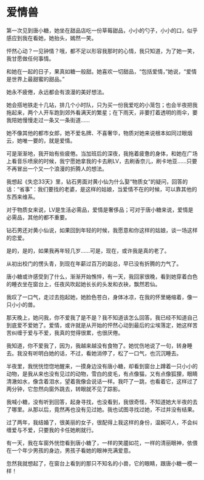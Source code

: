 # 爱情兽

第一次见到唐小糖，她坐在甜品店吃一份草莓甜品，小小的勺子，小小的口，似乎感应到我在看她，她抬头，嫣然一笑。 

怦然心动？一见钟情？哦，都不足以形容我那时的心情，我只知道，为了她一笑，我甘愿做任何事情。 

和她在一起的日子，果真如糖一般甜。她喜欢一切甜品，“包括爱情，”她说，“爱情是世界上最甜蜜的甜品。” 

她永不疲倦，永远都会有浪漫的美好想法。 

她会搭地铁走十几站，排几个小时队，只为买一份我爱吃的小笼包；也会半夜把我拖起来，两个人开车跑到郊外看满天的繁星；在下雨天，非要打着透明的雨伞，要我陪她慢慢走过一条又一条街道…… 

她不像其他的都市女郎，她不爱名牌、不喜奢华，物质对她来说根本如同过眼烟云，她唯一要的，就是爱情。 

可是渐渐地，我开始有些疲倦。当加班后的深夜，我拖着疲惫的身体，和她在广场上看音乐喷泉的时候，我宁愿她拿我的卡去刷LV，去刷香奈儿，刷卡地亚……只要不再冒出一个又一个浪漫的折腾人的想法。 

我想起《失恋33天》里，钻石男面对黄小仙为什么娶“物质女”的疑问，回答的话：“省事”：我们要找的老婆，是这样的姑娘，当爱情不在的时候，可以靠其他的东西来维系。 

对于物质女来说，LV是生活必需品，爱情是奢侈品；可对于唐小糖来说，爱情是必需品，其他的都不重要。 

钻石男还对黄小仙说，如果回到年轻的时候，我愿意和你这样的姑娘，谈一场这样的恋爱。 

是的，是的，如果我再年轻几岁……可是，现在，或许我是真的老了。 

从初出校门的愣头青，到现在年薪过百万的副总，早已没有折腾的力气了。 

唐小糖或许感受到了什么，渐渐开始憔悴，有一天，我回家很晚，看到她穿着白色的睡衣坐在窗台上，任夜风吹起她长长的头发和衣袂，飘然若仙。 

我叹了一口气，走过去抱起她，她脸色苍白，身体冰凉，在我的怀里蜷缩着，像一只小小的兽。 

那天晚上，她问我，你不爱我了是不是？我不知道该怎么回答。我已经不知道自己到底爱不爱她了。爱情，或许就是从开始的怦然心动到最后的尘埃落定，她这样苦苦纠缠于爱与不爱，我真的觉得很累，也很厌倦。 

我知道，你不爱我了，因为，我越来越没有食物了。她忧伤地说了一句，转身睡去。我没有听明白她的话，不过，看她消停了，松了一口气，也沉沉睡去。 

半夜里，我恍恍惚惚地醒来，一摸身边没有唐小糖，却看到窗台上蹲着一只小小的动物，是我从来也没有见过的动物，雪白的皮毛，有点像猫，又有点像狐狸，眼睛清澈如水，像含着泪水，望着我像会说话一样。我吓了一跳，也看着它，这样过了两分钟，它忽然向窗外跳去，转眼就不见了踪影。 

我喊小糖，没有听到回答，起身寻找，也没看到，我很奇怪，不知道她大半夜的去了哪里。从那以后，竟然再也没有见过她。我也试图寻找过她，不过并没有结果。 

过了两年，我结婚了，很美丽的女子，很配得上我这样的身份，温婉可人，不会纠缠爱与不爱，只要我的卡任她刷就行。 

有一天，我在车窗外恍惚看到唐小糖了，一样的笑靥如花，一样的清丽眼神，依偎在一个年少男孩的身边，男孩子看她的眼神充满爱意。 

忽然我就想起了，在窗台上看到的那只不知名的小兽，它的眼睛，跟唐小糖一模一样！